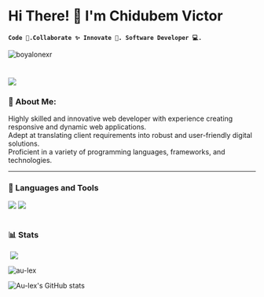 
# Hi There! 👋 I'm Chidubem Victor

**`Code 💜.Collaborate ✨ Innovate 🚀. Software Developer 💻.`**
<p align="cente">
  <img src="https://komarev.com/ghpvc/?username=au-lex&label=Profile%20views&color=0e75b6&style=flat" alt="boyalonexr" />
</p>

<h1>
    <img src="https://readme-typing-svg.herokuapp.com/?font=Righteous&size=35&center=tre&vCenter=rue&width=500&height=70&duration=4000&lines=Frontend+Developer;Loves+to+Collaborate;Always+learning+new+things;" />
</h1>


### 💫 About Me:
Highly skilled and innovative web developer with experience creating responsive and dynamic web applications.  
Adept at translating client requirements into robust and user-friendly digital solutions.  
Proficient in a variety of programming languages, frameworks, and technologies.
 
---
### 🧰 Languages and Tools


<div align="cente">
    <img src="https://skillicons.dev/icons?i=react,html,css,github,figma,tailwind,git" />
    <img src="https://skillicons.dev/icons?i=nodejs,javascript,typescript,express,firebase,mongodb,nextjs,mysql" /><br>
</div>



#



#

### 📊 Stats

<p>&nbsp;<img align="center" src="https://github-readme-stats.vercel.app/api?username=boyalonexr&show_icons=true&locale=en&theme=react alt="au-lex" /></p>

<p><img align="center" src="https://github-readme-streak-stats.herokuapp.com/?user=boyalonexr&theme=react" alt="au-lex" /></p>



![Au-lex's GitHub stats](https://github-readme-stats.vercel.app/api/top-langs?username=au-lex&show_icons=true&theme=gruvbox)


#

